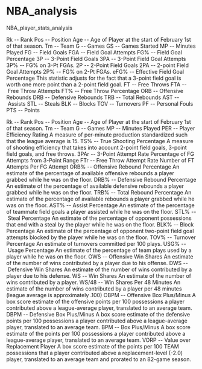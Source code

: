 # NBA_analysis
NBA_player_stats_analysis

Rk -- Rank
Pos -- Position
Age -- Age of Player at the start of February 1st of that season.
Tm -- Team
G -- Games
GS -- Games Started
MP -- Minutes Played
FG -- Field Goals
FGA -- Field Goal Attempts
FG% -- Field Goal Percentage
3P -- 3-Point Field Goals
3PA -- 3-Point Field Goal Attempts
3P% -- FG% on 3-Pt FGAs.
2P -- 2-Point Field Goals
2PA -- 2-point Field Goal Attempts
2P% -- FG% on 2-Pt FGAs.
eFG% -- Effective Field Goal Percentage
This statistic adjusts for the fact that a 3-point field goal is worth one more point than a 2-point field goal.
FT -- Free Throws
FTA -- Free Throw Attempts
FT% -- Free Throw Percentage
ORB -- Offensive Rebounds
DRB -- Defensive Rebounds
TRB -- Total Rebounds
AST -- Assists
STL -- Steals
BLK -- Blocks
TOV -- Turnovers
PF -- Personal Fouls
PTS -- Points

Rk -- Rank
Pos -- Position
Age -- Age of Player at the start of February 1st of that season.
Tm -- Team
G -- Games
MP -- Minutes Played
PER -- Player Efficiency Rating
A measure of per-minute production standardized such that the league average is 15.
TS% -- True Shooting Percentage
A measure of shooting efficiency that takes into account 2-point field goals, 3-point field goals, and free throws.
3PAr -- 3-Point Attempt Rate
Percentage of FG Attempts from 3-Point Range
FTr -- Free Throw Attempt Rate
Number of FT Attempts Per FG Attempt
ORB% -- Offensive Rebound Percentage
An estimate of the percentage of available offensive rebounds a player grabbed while he was on the floor.
DRB% -- Defensive Rebound Percentage
An estimate of the percentage of available defensive rebounds a player grabbed while he was on the floor.
TRB% -- Total Rebound Percentage
An estimate of the percentage of available rebounds a player grabbed while he was on the floor.
AST% -- Assist Percentage
An estimate of the percentage of teammate field goals a player assisted while he was on the floor.
STL% -- Steal Percentage
An estimate of the percentage of opponent possessions that end with a steal by the player while he was on the floor.
BLK% -- Block Percentage
An estimate of the percentage of opponent two-point field goal attempts blocked by the player while he was on the floor.
TOV% -- Turnover Percentage
An estimate of turnovers committed per 100 plays.
USG% -- Usage Percentage
An estimate of the percentage of team plays used by a player while he was on the floor.
OWS -- Offensive Win Shares
An estimate of the number of wins contributed by a player due to his offense.
DWS -- Defensive Win Shares
An estimate of the number of wins contributed by a player due to his defense.
WS -- Win Shares
An estimate of the number of wins contributed by a player.
WS/48 -- Win Shares Per 48 Minutes
An estimate of the number of wins contributed by a player per 48 minutes (league average is approximately .100)
OBPM -- Offensive Box Plus/Minus
A box score estimate of the offensive points per 100 possessions a player contributed above a league-average player, translated to an average team.
DBPM -- Defensive Box Plus/Minus
A box score estimate of the defensive points per 100 possessions a player contributed above a league-average player, translated to an average team.
BPM -- Box Plus/Minus
A box score estimate of the points per 100 possessions a player contributed above a league-average player, translated to an average team.
VORP -- Value over Replacement Player
A box score estimate of the points per 100 TEAM possessions that a player contributed above a replacement-level (-2.0) player, translated to an average team and prorated to an 82-game season.
